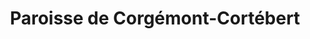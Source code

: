 ---
title: Paroisse de Corgémont-Cortébert
name: Corgémont-Cortébert
site: https://www.referguel.ch/paroisses/corgemont-cortebert/
territoire:
- Corgémont
- Cortébert
NPA:
- 2606
- 2607
region: Erguël
---